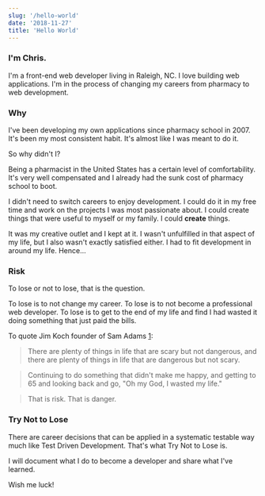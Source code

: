 ```yaml
---
slug: '/hello-world'
date: '2018-11-27'
title: 'Hello World'
---
```


### I'm Chris.

I'm a front-end web developer living in Raleigh, NC. I love building web applications. I'm in the process of changing my careers from pharmacy to web development.

### Why

I've been developing my own applications since pharmacy school in 2007. It's been my most consistent habit. It's almost like I was meant to do it.

So why didn't I?

Being a pharmacist in the United States has a certain level of comfortability. It's very well compensated and I already had the sunk cost of pharmacy school to boot. 

I didn't need to switch careers to enjoy development. I could do it in my free time and work on the projects I was most passionate about. I could create things that were useful to myself or my family. I could **create** things.

It was my creative outlet and I kept at it. I wasn't unfulfilled in that aspect of my life, but I also wasn't exactly satisfied either. I had to fit development in around my life. Hence...

### Risk

To lose or not to lose, that is the question.

To lose is to not change my career. To lose is to not become a professional web developer. To lose is to get to the end of my life and find I had wasted it doing something that just paid the bills.

To quote Jim Koch founder of Sam Adams [1][]:
> There are plenty of things in life that are scary but not  dangerous, and there are plenty of things in life that are dangerous but not scary.

> Continuing to do something that didn't make me happy, and getting to 65 and looking back and go, "Oh my God, I wasted my life."

> That is risk. That is danger.

### Try Not to Lose

There are career decisions that can be applied in a systematic testable way much like Test Driven Development. That's what Try Not to Lose is.

I will document what I do to become a developer and share what I've learned. 

Wish me luck!

[1]:        https://www.npr.org/2017/09/05/538347944/samuel-adams-jim-koch